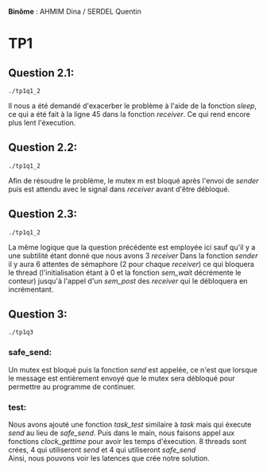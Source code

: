 **Binôme** : AHMIM Dina / SERDEL Quentin

# TP1 

## Question 2.1:
```
./tp1q1_2
```
Il nous a été demandé d'exacerber le problème à l'aide de la fonction *sleep*, ce qui a été fait à la ligne 45 dans la fonction *receiver*.
Ce qui rend encore plus lent  l'éxecution. 

## Question 2.2:
```
./tp1q1_2
```
Afin de résoudre le problème, le mutex m est bloqué après l'envoi de *sender* puis est attendu avec le signal dans *receiver* avant d'être débloqué.

## Question 2.3:
```
./tp1q1_2
```
La même logique que la question précédente est employée ici sauf qu'il y a une subtilité étant donné que nous avons 3 *receiver* 
Dans la fonction *sender* il y aura 6 attentes de sémaphore (2 pour chaque *receiver*) ce qui bloquera le thread (l'initialisation étant à 0 et la fonction *sem_wait* décrémente le conteur) jusqu'à l'appel d'un *sem_post* des *receiver* qui le débloquera en incrémentant.

## Question 3:
```
./tp1q3
```

### safe_send: 
Un mutex est bloqué puis la fonction *send* est appelée, ce n'est que lorsque le message est entièrement envoyé que le mutex sera débloqué pour permettre au programme de continuer. 

### test:
Nous avons ajouté une fonction *task_test* similaire à *task* mais qui éxecute *send* au lieu de *safe_send*. 
Puis dans le main, nous faisons appel aux fonctions *clock_gettime* pour avoir les temps d'éxecution. 8 threads sont crées, 4 qui utiliseront *send* et 4 qui utiliseront *safe_send*  
Ainsi, nous pouvons voir les latences que crée notre solution.